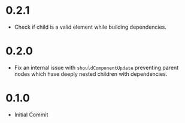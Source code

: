 0.2.1
=====
  * Check if child is a valid element while building dependencies.

0.2.0
=====
  * Fix an internal issue with `shouldComponentUpdate` preventing parent
    nodes which have deeply nested children with dependencies.

0.1.0
=====
  * Initial Commit
